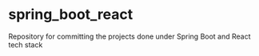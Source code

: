 # spring_boot_react
Repository for committing the projects done under Spring Boot and React tech stack
